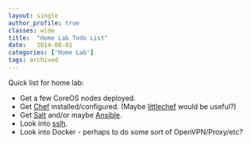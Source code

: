 ```yaml
---
layout: single
author_profile: true
classes: wide
title:  "Home Lab Todo List"
date:   2014-08-01
categories: ['Home Lab']
tags: archived
---
```

Quick list for home lab:

* Get a few CoreOS nodes deployed.
* Get [Chef](http://www.getchef.com/) installed/configured. (Maybe [littlechef](https://github.com/tobami/littlechef) would be useful?)
* Get [Salt](http://www.saltstack.com/) and/or maybe [Ansible](http://www.ansible.com/).
* Look into [sslh](https://github.com/yrutschle/sslh).
* Look into Docker - perhaps to do some sort of OpenVPN/Proxy/etc?